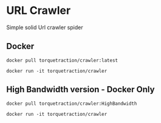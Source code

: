 # URL Crawler

Simple solid Url crawler spider


## Docker 

`docker pull torquetraction/crawler:latest`

`docker run -it torquetraction/crawler`


## High Bandwidth version - Docker Only

`docker pull torquetraction/crawler:HighBandwidth`

`docker run -it torquetraction/crawler`
